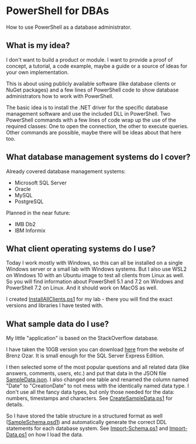 # PowerShell for DBAs
How to use PowerShell as a database administrator.

## What is my idea?

I don't want to build a product or module. I want to provide a proof of concept, a tutorial, a code example, maybe a guide or a source of ideas for your own implementation. 

This is about using publicly available software (like database clients or NuGet packages) and a few lines of PowerShell code to show database administrators how to work with PowerShell. 

The basic idea is to install the .NET driver for the specific database management software and use the included DLL in PowerShell. Two PowerShell commands with a few lines of code wrap up the use of the required classes: One to open the connection, the other to execute queries. Other commands are possible, maybe there will be ideas about that here too.


## What database management systems do I cover?

Already covered database management systems:
* Microsoft SQL Server
* Oracle
* MySQL
* PostgreSQL

Planned in the near future:
* IMB Db2
* IBM Informix


## What client operating systems do I use?

Today I work mostly with Windows, so this can all be installed on a single Windows server or a small lab with Windows systems. But I also use WSL2 on Windows 10 with an Ubuntu image to test all clients from Linux as well. So you will find information about PowerShell 5.1 and 7.2 on Windows and PowerShell 7.2 on Linux. And it should work on MacOS as well.

I created [InstallAllClients.ps1](./PowerShell/InstallAllClients.ps1) for my lab - there you will find the exact versions and libraries I have tested with.


## What sample data do I use?

My little "application" is based on the StackOverflow database.

I have taken the 10GB version you can download [here](https://www.brentozar.com/archive/2015/10/how-to-download-the-stack-overflow-database-via-bittorrent/) from the website of Brenz Ozar. It is small enough for the SQL Server Express Edition.

I then selected some of the most popular questions and all related data (like answers, comments, users, etc.) and put that data in the JSON file [SampleData.json](./PowerShell/SampleData.json). I also changed one table and renamed the column named "Date" to "CreationDate" to not mess with the identically named data type. I don't use all the fancy data types, but only those needed for the data: numbers, timestamps and characters. See [CreateSampleData.ps1](./PowerShell/CreateSampleData.ps1) for details.

So I have stored the table structure in a structured format as well ([SampleSchema.psd1](./PowerShell/SampleSchema.psd1)) and automatically generate the correct DDL statements for each database system. See [Import-Schema.ps1](./PowerShell/Import-Schema.ps1) and [Import-Data.ps1](./PowerShell/Import-Data.ps1) on how I load the data.

